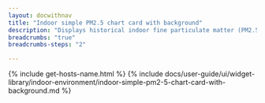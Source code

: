 ```yaml
---
layout: docwithnav
title: "Indoor simple PM2.5 chart card with background"
description: "Displays historical indoor fine particulate matter (PM2.5) values as a simplified chart with background. Optionally may display the corresponding latest indoor PM2.5 value."
breadcrumbs: "true"
breadcrumbs-steps: "2"

---
```

{% include get-hosts-name.html %}
{% include docs/user-guide/ui/widget-library/indoor-environment/indoor-simple-pm2-5-chart-card-with-background.md %}
